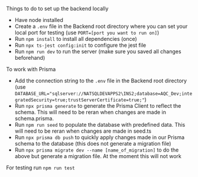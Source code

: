 Things to do to set up the backend locally
- Have node installed
- Create a `.env` file in the Backend root directory where you can set your local port for testing
  (use `PORT=[port you want to run on]`)
- Run `npm install` to install all dependencies (once)
- Run `npx ts-jest config:init` to configure the jest file
- Run `npm run dev` to run the server (make sure you saved all changes beforehand)


To work with Prisma
- Add the connection string to the `.env` file in the Backend root directory  
  (use `DATABASE_URL="sqlserver://NATSQLDEVAPPS2\INS2;database=AQC_Dev;integratedSecurity=true;trustServerCertificate=true;"`)
- Run `npx prisma generate` to generate the Prisma Client to reflect the schema. This will need to be reran when changes are made in schema.prisma.
- Run `npm run seed` to populate the database with predefined data. This will need to be reran when changes are made in seed.ts
- Run `npx prisma db push` to quickly apply changes made in our Prisma schema to the database (this does not generate a migration file)
- Run `npx prisma migrate dev --name [name_of_migration]` to do the above but generate a migration file. At the moment this will not work

For testing run `npm run test`